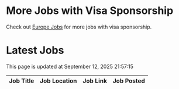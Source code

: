 # More Jobs with Visa Sponsorship

Check out [Europe Jobs](https://github.com/sureshparimi/europejobs#latest-jobs) for more jobs with visa sponsorship.

# Latest Jobs

This page is updated at September 12, 2025 21:57:15

| Job Title | Job Location | Job Link | Job Posted |
| --- | --- | --- | --- |
